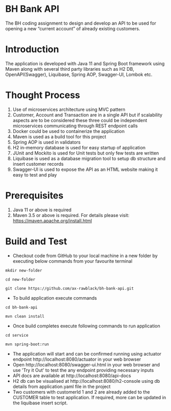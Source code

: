 # BH Bank API 
The BH coding assignment to design and develop an API to be used for opening a new “current account” of already existing customers.
# Introduction
The application is developed with Java 11 and Spring Boot framework using Maven along with several third party libraries such as H2 DB, OpenAPI(Swagger), Liquibase, Spring AOP, Swagger-UI, Lombok etc.

# Thought Process
1. Use of microservices architecture using MVC pattern
2. Customer, Account and Transaction are in a single API but if scalability aspects are to be considered these three could be independent microservices communicating through REST endpoint calls
3. Docker could be used to containerize the application
4. Maven is used as a build tool for this project
5. Spring AOP is used in validators
6. H2 in-memory database is used for easy startup of application
7. JUnit and Mockito is used for Unit tests but only few tests are written
8. Liquibase is used as a database migration tool to setup db structure and insert customer records
9. Swagger-UI is used to expose the API as an HTML website making it easy to test and play  

# Prerequisites
1. Java 11 or above is required
2. Maven 3.5 or above is required. For details please visit: https://maven.apache.org/install.html

# Build and Test
 - Checkout code from GitHub to your local machine in a new folder by executing below commands from your favourite terminal

```mkdir new-folder```

```cd new-folder```

```git clone https://github.com/ax-rawblack/bh-bank-api.git```
 
 - To build application execute commands

```cd bh-bank-api```

```mvn clean install```

 - Once build completes execute following commands to run application

```cd service```

```mvn spring-boot:run```

- The application will start and can be confirmed running using actuator endpoint http://localhost:8080/actuator in your web browser
- Open http://localhost:8080/swagger-ui.html in your web browser and use 'Try it Out' to test the any endpoint providing necessary inputs
- API docs are available at http://localhost:8080/api-docs
- H2 db can be visualised at http://localhost:8080/h2-console using db details from application.yaml file in the project
- Two customers with customerId 1 and 2 are already added to the CUSTOMER table to test application. If required, more can be updated in the liquibase insert script.
